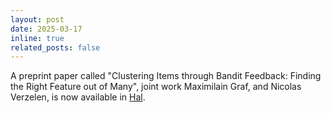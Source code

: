 ```yaml
---
layout: post
date: 2025-03-17 
inline: true
related_posts: false
---
```


A preprint paper called "Clustering Items through Bandit Feedback: Finding the Right Feature out of Many", joint work Maximilain Graf,
and Nicolas Verzelen, is now available in <a href="https://hal.science/hal-04990410">Hal</a>.
